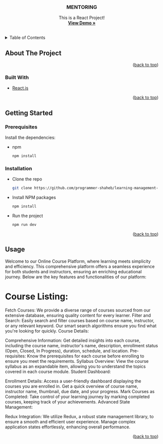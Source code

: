<div id="top"></div>

<!-- PROJECT LOGO -->
<br />
<div align="center">

  <h3 align="center">MENTORING</h3>

  <p align="center">
    This is a React  Project!
    <br />
    <a href="https://learning-management-system-frontend-two.vercel.app/" target="_blank"><strong>View Demo »</strong></a>
    <br />
    <br />
  </p>
</div>

<!-- TABLE OF CONTENTS -->
<details>
  <summary>Table of Contents</summary>
  <ol>
    <li>
      <a href="#about-the-project">About The Project</a>
      <ul>
        <li><a href="#built-with">Built With</a></li>
      </ul>
    </li>
    <li>
      <a href="#getting-started">Getting Started</a>
      <ul>
        <li><a href="#prerequisites">Prerequisites</a></li>
        <li><a href="#installation">Installation</a></li>
      </ul>
    </li>
    <li><a href="#usage">Usage</a></li>
  </ol>
</details>

<!-- ABOUT THE PROJECT -->

## About The Project

<p align="right">(<a href="#top">back to top</a>)</p>

### Built With

- [React.js](https://reactjs.org/)

<p align="right">(<a href="#top">back to top</a>)</p>

<!-- GETTING STARTED -->

## Getting Started

### Prerequisites

Install the dependencies:

- npm
  ```sh
  npm install
  ```

### Installation

- Clone the repo
  ```sh
  git clone https://github.com/programmer-shaheb/learning-management-system-frontend
  ```
- Install NPM packages
  ```sh
  npm install
  ```
- Run the project
  ```sh
  npm run dev
  ```

<p align="right">(<a href="#top">back to top</a>)</p>

<!-- USAGE EXAMPLES -->

## Usage

Welcome to our Online Course Platform, where learning meets simplicity and efficiency. This comprehensive platform offers a seamless experience for both students and instructors, ensuring an enriching educational journey. Below are the key features and functionalities of our platform:

# Course Listing:

Fetch Courses: We provide a diverse range of courses sourced from our extensive database, ensuring quality content for every learner.
Filter and Search: Easily search and filter courses based on course name, instructor, or any relevant keyword. Our smart search algorithms ensure you find what you're looking for quickly.
Course Details:

Comprehensive Information: Get detailed insights into each course, including the course name, instructor's name, description, enrollment status (Open, Closed, In Progress), duration, schedule, and location.
Pre-requisites: Know the prerequisites for each course before enrolling to ensure you meet the requirements.
Syllabus Overview: View the course syllabus as an expandable item, allowing you to understand the topics covered in each course module.
Student Dashboard:

Enrollment Details: Access a user-friendly dashboard displaying the courses you are enrolled in. Get a quick overview of course name, instructor name, thumbnail, due date, and your progress.
Mark Courses as Completed: Take control of your learning journey by marking completed courses, keeping track of your achievements.
Advanced State Management:

Redux Integration: We utilize Redux, a robust state management library, to ensure a smooth and efficient user experience. Manage complex application states effortlessly, enhancing overall performance.

<p align="right">(<a href="#top">back to top</a>)</p>
